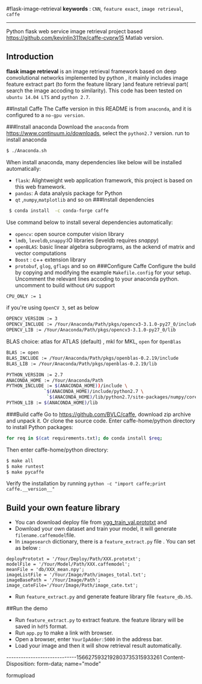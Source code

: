 #flask-image-retrieval
**keywords** : `CNN`, `feature exact`, `image retrieval`, `caffe`

-------------------------------------------
Python flask web service image retrieval project based https://github.com/kevinlin311tw/caffe-cvprw15 Matlab version.
## Introduction
**flask image retrieval** is an image retrieval framework based on deep  convolutional networks implemented by python , it mainly includes image feature extract part (to form the feature library )and feature retrieval part( search the image accoding to similarity).
This code has been tested on `ubuntu 14.04 LTS` and `python 2.7`.

##Install Caffe
The Caffe version in this README is from `anaconda`, and it is configured to a `no-gpu version`.

###Install anaconda
Download the `anaconda` from https://www.continuum.io/downloads, select the `python2.7` version. run to install anaconda
```bash
$ ./Anaconda.sh
```
When install anaconda, many dependencies like below  will be installed automatically:
  - `flask`:  Alightweight web application framework, this project is based on this web framework.
  - `pandas`: A data analysis package for Python
  - `qt` ,`numpy`,`matplotlib` and so on
###Install dependencies
```bash
 $ conda install  -c conda-forge caffe
```
Use command below to install several dependencies automatically:
  - `opencv`: open source computer vision library
  - `lmdb`, `leveldb`,`snappy`:IO libraries (leveldb requires *snappy*)
  -  `openBLAS`: basic linear algebra subprograms, as the ackend of matrix and vector computations
  - `Boost` : c++ extension library
  - `protobuf`, `glog`, `gflags`  and so on
###Configure Caffe
Configure the build by copying and modifying the example `Makefile.config` for your setup. Uncomment the relevant lines accoding to your anaconda python.
uncomment to build without `GPU` support
```bash
CPU_ONLY := 1
```
if you're using `OpenCV 3`, set as below
```bash
OPENCV_VERSION := 3
OPENCV_INCLUDE := /Your/Anaconda/Path/pkgs/opencv3-3.1.0-py27_0/include
OPENCV_LIB := /Your/Anaconda/Path/pkgs/opencv3-3.1.0-py27_0/lib
```
BLAS choice: atlas for ATLAS (default) , mkl for MKL, `open` for `OpenBlas`
```bash
BLAS := open 
BLAS_INCLUDE := /Your/Anaconda/Path/pkgs/openblas-0.2.19/include
BLAS_LIB := /Your/Anaconda/Path/pkgs/openblas-0.2.19/lib
```

```bash
PYTHON_VERSION := 2.7
ANACONDA_HOME := /Your/Anaconda/Path
PYTHON_INCLUDE := $(ANACONDA_HOME))/include \
              `$(ANACONDA_HOME)/include/python2.7 \
               `$(ANACONDA_HOME)/lib/python2.7/site-packages/numpy/core/include \
PYTHON_LIB := $(ANACONDA_HOME)/lib
```
###Build caffe
Go to https://github.com/BVLC/caffe, download zip archive and unpack it. Or clone the source code. Enter caffe-home/python directory to install Python packages:
```bash
for req in $(cat requirements.txt); do conda install $req;
```
Then enter caffe-home/python directory:
```bash
$ make all 
$ make runtest
$ make pycaffe
```

Verify the installation by running `python -c "import caffe;print caffe.__version__"`


## Build your own feature library
- You can download deploy file from [vgg_train_val.prototxt](http://cs.stanford.edu/people/karpathy/vgg_train_val.prototxt) and 
- Download your own dataset and train your  model, it will generate `filename.caffemodel`file.
- In `imagesearch` dictionary, there is a `feature_extract.py` file . You can set as below :

 ```
 deployPrototxt = '/Your/Deploy/Path/XXX.prototxt';
 modelFile = '/Your/Model/Path/XXX.caffemodel';
 meanFile = 'db/XXX_mean.npy';
 imageListFile = '/Your/Image/Path/images_total.txt';
 imageBasePath = '/Your/Image/Path';
 image_cateFile='/Your/Image/Path/image_cate.txt';
```
- Run `feature_extract.py` and generate feature library file `feature_db.h5`.

##Run the demo
- Run `feature_extract.py` to extract feature. the feature library will be saved in `hdf5` format.
- Run `app.py` to make a link with browser.
- Open a browser, enter `YourIpAdder:5000` in the address bar. 
- Load your image and then it will show retrieval result automatically.


-----------------------------1566275932192803735315933261
Content-Disposition: form-data; name="mode"

formupload
